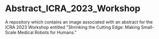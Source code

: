 # Abstract_ICRA_2023_Workshop
A repository which contains an image associated with an abstract for the ICRA 2023 Workshop entitled "Shrinking the Cutting Edge: Making Small-Scale Medical Robots for Humans."
